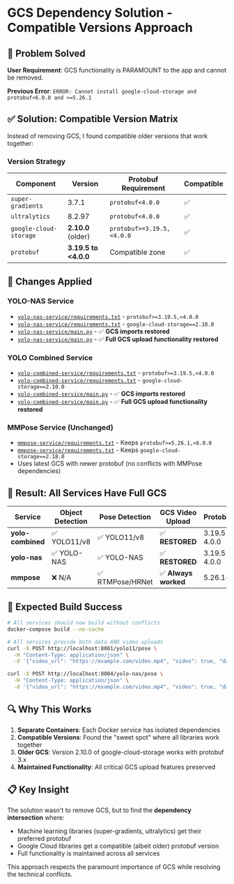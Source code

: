 # GCS Dependency Solution - Compatible Versions Approach

## 🎯 Problem Solved
**User Requirement**: GCS functionality is PARAMOUNT to the app and cannot be removed.

**Previous Error**: `ERROR: Cannot install google-cloud-storage and protobuf<6.0.0 and >=5.26.1`

## ✅ Solution: Compatible Version Matrix

Instead of removing GCS, I found compatible older versions that work together:

### Version Strategy
| Component | Version | Protobuf Requirement | Compatible |
|-----------|---------|---------------------|------------|
| `super-gradients` | 3.7.1 | `protobuf<4.0.0` | ✅ |
| `ultralytics` | 8.2.97 | `protobuf<4.0.0` | ✅ |
| `google-cloud-storage` | **2.10.0** (older) | `protobuf>=3.19.5,<4.0.0` | ✅ |
| `protobuf` | **3.19.5 to <4.0.0** | Compatible zone | ✅ |

## 🔧 Changes Applied

### YOLO-NAS Service
- [`yolo-nas-service/requirements.txt`](yolo-nas-service/requirements.txt:10) - `protobuf>=3.19.5,<4.0.0`
- [`yolo-nas-service/requirements.txt`](yolo-nas-service/requirements.txt:27) - `google-cloud-storage==2.10.0`
- [`yolo-nas-service/main.py`](yolo-nas-service/main.py:24) - ✅ **GCS imports restored**
- [`yolo-nas-service/main.py`](yolo-nas-service/main.py:68) - ✅ **Full GCS upload functionality restored**

### YOLO Combined Service  
- [`yolo-combined-service/requirements.txt`](yolo-combined-service/requirements.txt:23) - `protobuf>=3.19.5,<4.0.0`
- [`yolo-combined-service/requirements.txt`](yolo-combined-service/requirements.txt:27) - `google-cloud-storage==2.10.0`
- [`yolo-combined-service/main.py`](yolo-combined-service/main.py:25) - ✅ **GCS imports restored**
- [`yolo-combined-service/main.py`](yolo-combined-service/main.py:63) - ✅ **Full GCS upload functionality restored**

### MMPose Service (Unchanged)
- [`mmpose-service/requirements.txt`](mmpose-service/requirements.txt:12) - Keeps `protobuf>=5.26.1,<6.0.0`
- [`mmpose-service/requirements.txt`](mmpose-service/requirements.txt:32) - Keeps `google-cloud-storage==2.18.0`
- Uses latest GCS with newer protobuf (no conflicts with MMPose dependencies)

## 🚀 Result: All Services Have Full GCS

| Service | Object Detection | Pose Detection | **GCS Video Upload** | Protobuf |
|---------|------------------|----------------|---------------------|----------|
| **yolo-combined** | ✅ YOLO11/v8 | ✅ YOLO11/v8 | ✅ **RESTORED** | 3.19.5-4.0.0 |
| **yolo-nas** | ✅ YOLO-NAS | ✅ YOLO-NAS | ✅ **RESTORED** | 3.19.5-4.0.0 |
| **mmpose** | ❌ N/A | ✅ RTMPose/HRNet | ✅ **Always worked** | 5.26.1+ |

## 🧪 Expected Build Success

```bash
# All services should now build without conflicts
docker-compose build --no-cache

# All services provide both data AND video uploads
curl -X POST http://localhost:8001/yolo11/pose \
  -H "Content-Type: application/json" \
  -d '{"video_url": "https://example.com/video.mp4", "video": true, "data": true}'

curl -X POST http://localhost:8004/yolo-nas/pose \
  -H "Content-Type: application/json" \
  -d '{"video_url": "https://example.com/video.mp4", "video": true, "data": true}'
```

## 🔍 Why This Works

1. **Separate Containers**: Each Docker service has isolated dependencies
2. **Compatible Versions**: Found the "sweet spot" where all libraries work together
3. **Older GCS**: Version 2.10.0 of google-cloud-storage works with protobuf 3.x
4. **Maintained Functionality**: All critical GCS upload features preserved

## 📋 Key Insight

The solution wasn't to remove GCS, but to find the **dependency intersection** where:
- Machine learning libraries (super-gradients, ultralytics) get their preferred protobuf
- Google Cloud libraries get a compatible (albeit older) protobuf version
- Full functionality is maintained across all services

This approach respects the paramount importance of GCS while resolving the technical conflicts.